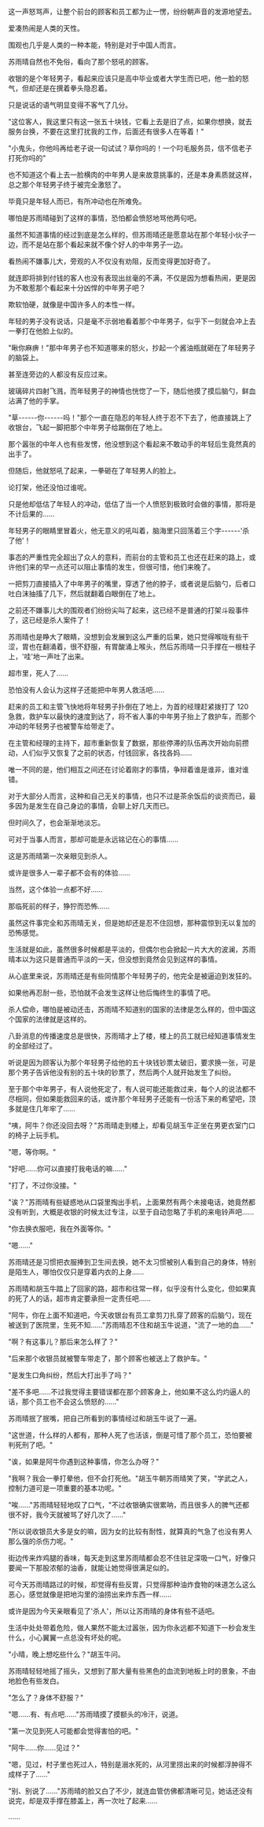<link rel="stylesheet" href="../../styles/text.css" />

这一声怒骂声，让整个前台的顾客和员工都为止一愣，纷纷朝声音的发源地望去。

爱凑热闹是人类的天性。

围观也几乎是人类的一种本能，特别是对于中国人而言。

苏雨晴自然也不免俗，看向了那个怒吼的顾客。

收银的是个年轻男子，看起来应该只是高中毕业或者大学生而已吧，他一脸的怒气，但却还是在撰着拳头隐忍着。

只是说话的语气明显变得不客气了几分。

"这位客人，我这里只有这一张五十块钱，它看上去是旧了点，如果你想换，就去服务台换，不要在这里打扰我的工作，后面还有很多人在等着！"

"小鬼头，你他吗再给老子说一句试试？草你吗的！一个叼毛服务员，信不信老子打死你吗的"

也不知道这个看上去一脸横肉的中年男人是来故意挑事的，还是本身素质就这样，总之那个年轻男子终于被完全激怒了。

毕竟只是年轻人而已，有所冲动也在所难免。

哪怕是苏雨晴碰到了这样的事情，恐怕都会愤怒地骂他两句吧。

虽然不知道事情的经过到底是怎么样的，但苏雨晴还是愿意站在那个年轻小伙子一边，而不是站在那个看起来就不像个好人的中年男子一边。

看热闹不嫌事儿大，旁观的人不仅没有劝阻，反而变得更加好奇了。

就连即将排到付钱的客人也没有表现出丝毫的不满，不仅是因为想看热闹，更是因为不敢惹那个看起来十分凶悍的中年男子吧？

欺软怕硬，就像是中国许多人的本性一样。

年轻的男子没有说话，只是毫不示弱地看着那个中年男子，似乎下一刻就会冲上去一拳打在他脸上似的。

"瞅你麻痹！"那中年男子也不知道哪来的怒火，抄起一个酱油瓶就砸在了年轻男子的脑袋上。

甚至连旁边的人都没有反应过来。

玻璃碎片四射飞溅，而年轻男子的神情也恍惚了一下，随后他摸了摸后脑勺，鲜血沾满了他的手掌。

"草------你------吗！"那个一直在隐忍的年轻人终于忍不下去了，他直接跳上了收银台，飞起一脚把那个中年男子给踹倒在了地上。

那个嚣张的中年人也有些发愣，他没想到这个看起来不敢动手的年轻后生竟然真的出手了。

但随后，他就怒吼了起来，一拳砸在了年轻男人的脸上。

论打架，他还没怕过谁呢。

只是他却低估了年轻人的冲动，低估了当一个人愤怒到极致时会做的事情，那将是不计后果的......

年轻男子的眼睛里冒着火，他无意义的吼叫着，脑海里只回荡着三个字------'杀了他'！

事态的严重性完全超出了众人的意料，而前台的主管和员工也还在赶来的路上，或许他们来的早一点还可以阻止事情的发生，但很可惜，他们来晚了。

一把剪刀直接插入了中年男子的嘴里，穿透了他的脖子，或者说是后脑勺，后者口吐白沫抽搐了几下，然后就翻着白眼倒在了地上。

之前还不嫌事儿大的围观者们纷纷尖叫了起来，这已经不是普通的打架斗殴事件了，这已经是杀人案件了！

苏雨晴也是睁大了眼睛，没想到会发展到这么严重的后果，她只觉得喉咙有些干涩，胃也在翻涌着，很不舒服，有胃酸涌上喉头，然后苏雨晴一只手撑在一根柱子上，'哇'地一声吐了出来。

超市里，死人了......

恐怕没有人会认为这样子还能把中年男人救活吧......

赶来的员工和主管飞快地将年轻男子扑倒在了地上，为首的经理赶紧拨打了 120 急救，救护车以最快的速度到达了，将不省人事的中年男子抬上了救护车，而那个冲动的年轻男子也被警车给带走了。

在主管和经理的主持下，超市重新恢复了数据，那些停滞的队伍再次开始向前攒动，人们似乎又恢复了之前的状态，付钱回家，各找各妈......

唯一不同的是，他们相互之间还在讨论着刚才的事情，争辩着谁是谁非，谁对谁错。

对于大部分人而言，这种和自己无关的事情，也只不过是茶余饭后的谈资而已，最多因为是发生在自己身边的事情，会聊上好几天而已。

但时间久了，也会渐渐地淡忘。

可对于当事人而言，那却可能是永远铭记在心的事情......

这是苏雨晴第一次亲眼见到杀人。

或许是很多人一辈子都不会有的体验......

当然，这个体验一点都不好......

那临死前的样子，狰狞而恐怖......

虽然这件事完全和苏雨晴无关，但是她却还是忍不住回想，那种震惊到无以复加的恐怖感觉。

生活就是如此，虽然很多时候都是平淡的，但偶尔也会掀起一片大大的波澜，苏雨晴本以为这只是普通而平淡的一天，但没想到竟然会见到这样的事情。

从心底里来说，苏雨晴还是有些同情那个年轻男子的，他完全是被逼迫到发狂的。

如果他再忍耐一些，恐怕就不会发生这样让他后悔终生的事情了吧。

杀人偿命，哪怕是被动还击，苏雨晴不知道别的国家的法律是怎么样的，但中国这个国家的法律就是这样的。

八卦消息的传播速度总是很快，苏雨晴才上了楼，楼上的员工就已经知道事情发生的全部经过了。

听说是因为顾客认为那个年轻男子给他的五十块钱钞票太破旧，要求换一张，可是那个男子告诉他没有别的五十块的钞票了，然后两个人就开始发生了纠纷。

至于那个中年男子，有人说他死定了，有人说可能还能救过来，每个人的说法都不尽相同，但如果能救回来的话，或许那个年轻男子还能有一份活下来的希望吧，顶多就是住几年牢了......

"咦，阿牛？你还没回去呀？"苏雨晴走到楼上，却看见胡玉牛正坐在男更衣室门口的椅子上玩手机。

"嗯，等你啊。"

"好吧......你可以直接打我电话的嘛......"

"打了，不过你没接。"

"诶？"苏雨晴有些疑惑地从口袋里掏出手机，上面果然有两个未接电话，她竟然都没有听到，大概是收银的时候太过专注，以至于自动忽略了手机的来电铃声吧......

"你去换衣服吧，我在外面等你。"

"嗯......"

苏雨晴还是习惯把衣服捧到卫生间去换，她不太习惯被别人看到自己的身体，特别是陌生人，哪怕仅仅只是穿着内衣的上身......

苏雨晴和胡玉牛踏上了回家的路，超市和往常一样，似乎没有什么变化，但如果真的死了人的话，超市肯定要承担一定责任吧......

"阿牛，你在上面不知道吧，今天收银台有员工拿剪刀扎穿了顾客的后脑勺，现在被送到了医院里，生死不知......"苏雨晴忍不住和胡玉牛说道，"流了一地的血......"

"啊？有这事儿？那后来怎么样了？"

"后来那个收银员就被警车带走了，那个顾客也被送上了救护车。"

"是发生口角纠纷，然后大打出手了吗？"

"差不多吧......不过我觉得主要错误都在那个顾客身上，他如果不这么灼灼逼人的话，那个员工也不会这么愤怒的......"

苏雨晴抿了抿嘴，把自己所看到的事情经过和胡玉牛说了一遍。

"这世道，什么样的人都有，那种人死了也活该，倒是可惜了那个员工，恐怕要被判死刑了吧。"

"诶，如果是阿牛你遇到这种事情，你怎么办呀？"

"我啊？我会一拳打晕他，但不会打死他。"胡玉牛朝苏雨晴笑了笑，"学武之人，控制力道可是一项重要的基本功呢。"

"唉......"苏雨晴轻轻地叹了口气，"不过收银确实很累呐，而且很多人的脾气还都很不好，我今天就被骂了好几次了......"

"所以说收银员大多是女的嘛，因为女的比较有耐性，就算真的气急了也没有男人那么强的杀伤力呢。"

街边传来炸鸡腿的香味，每天走到这里苏雨晴都会忍不住驻足深吸一口气，好像只要闻一下那股浓郁的油香，就能让她觉得很满足似的。

可今天苏雨晴路过的时候，却觉得有些反胃，只觉得那种油炸食物的味道怎么这么恶心，感觉就像是把地沟里的油捞出来炸东西一样......

或许是因为今天亲眼看见了'杀人'，所以让苏雨晴的身体有些不适吧。

生活中处处带着危险，做人果然不能太过嚣张，因为你永远都不知道下一秒会发生什么，小心翼翼一点总没有坏处的呢。

"小晴，晚上想吃些什么？"胡玉牛问。

苏雨晴轻轻地摇了摇头，又想到了那大量有些黑色的血流到地板上时的景象，不由地脸色有些发白。

"怎么了？身体不舒服？"

"嗯......有、有点吧......"苏雨晴摸了摸额头的冷汗，说道。

"第一次见到死人可能都会觉得害怕的吧。"

"阿牛......你......见过？"

"嗯，见过，村子里也死过人，特别是溺水死的，从河里捞出来的时候都浮肿得不成样子了......"

"别、别说了......"苏雨晴的脸又白了不少，就连血管仿佛都清晰可见，她话还没有说完，却是双手撑在膝盖上，再一次吐了起来......

......
